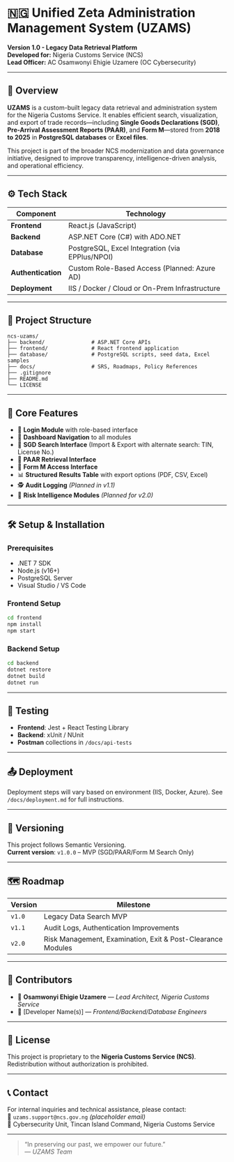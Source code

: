 
# 🇳🇬 Unified Zeta Administration Management System (UZAMS)

**Version 1.0 - Legacy Data Retrieval Platform**  
**Developed for:** Nigeria Customs Service (NCS)  
**Lead Officer:** AC Osamwonyi Ehigie Uzamere (OC Cybersecurity)

---

## 📜 Overview

**UZAMS** is a custom-built legacy data retrieval and administration system for the Nigeria Customs Service. It enables efficient search, visualization, and export of trade records—including **Single Goods Declarations (SGD)**, **Pre-Arrival Assessment Reports (PAAR)**, and **Form M**—stored from **2018 to 2025** in **PostgreSQL databases** or **Excel files**.

This project is part of the broader NCS modernization and data governance initiative, designed to improve transparency, intelligence-driven analysis, and operational efficiency.

---

## ⚙️ Tech Stack

| Component      | Technology         |
|----------------|--------------------|
| **Frontend**   | React.js (JavaScript) |
| **Backend**    | ASP.NET Core (C#) with ADO.NET |
| **Database**   | PostgreSQL, Excel Integration (via EPPlus/NPOI) |
| **Authentication** | Custom Role-Based Access (Planned: Azure AD) |
| **Deployment** | IIS / Docker / Cloud or On-Prem Infrastructure |

---

## 📁 Project Structure

```
ncs-uzams/
├── backend/               # ASP.NET Core APIs
├── frontend/              # React frontend application
├── database/              # PostgreSQL scripts, seed data, Excel samples
├── docs/                  # SRS, Roadmaps, Policy References
├── .gitignore
├── README.md
└── LICENSE
```

---

## 🚀 Core Features

- 🔐 **Login Module** with role-based interface
- 🧭 **Dashboard Navigation** to all modules
- 📄 **SGD Search Interface** (Import & Export with alternate search: TIN, License No.)
- 📑 **PAAR Retrieval Interface**
- 🧾 **Form M Access Interface**
- 📊 **Structured Results Table** with export options (PDF, CSV, Excel)
- 🕵️ **Audit Logging** *(Planned in v1.1)*
- 🧠 **Risk Intelligence Modules** *(Planned for v2.0)*

---

## 🛠️ Setup & Installation

### Prerequisites

- .NET 7 SDK
- Node.js (v16+)
- PostgreSQL Server
- Visual Studio / VS Code

### Frontend Setup

```bash
cd frontend
npm install
npm start
```

### Backend Setup

```bash
cd backend
dotnet restore
dotnet build
dotnet run
```

---

## 🧪 Testing

- **Frontend**: Jest + React Testing Library
- **Backend**: xUnit / NUnit
- **Postman** collections in `/docs/api-tests`

---

## 📤 Deployment

Deployment steps will vary based on environment (IIS, Docker, Azure). See `/docs/deployment.md` for full instructions.

---

## 📌 Versioning

This project follows Semantic Versioning.  
**Current version**: `v1.0.0` – MVP (SGD/PAAR/Form M Search Only)

---

## 🗺️ Roadmap

| Version | Milestone |
|---------|-----------|
| `v1.0`  | Legacy Data Search MVP |
| `v1.1`  | Audit Logs, Authentication Improvements |
| `v2.0`  | Risk Management, Examination, Exit & Post-Clearance Modules |

---

## 👥 Contributors

- 👤 **Osamwonyi Ehigie Uzamere** — _Lead Architect, Nigeria Customs Service_
- 👤 [Developer Name(s)] — _Frontend/Backend/Database Engineers_

---

## 🔐 License

This project is proprietary to the **Nigeria Customs Service (NCS)**. Redistribution without authorization is prohibited.

---

## 📞 Contact

For internal inquiries and technical assistance, please contact:  
📧 `uzams.support@ncs.gov.ng` *(placeholder email)*  
📍 Cybersecurity Unit, Tincan Island Command, Nigeria Customs Service

---

> “In preserving our past, we empower our future.”  
> — *UZAMS Team*
